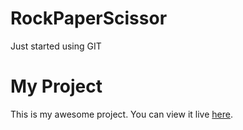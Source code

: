 # RockPaperScissor
Just started using GIT
# My Project
This is my awesome project. You can view it live [here]([https://yourusername.github.io/yourproject/](https://innovatormind.github.io/RockPaperScissor/)).
